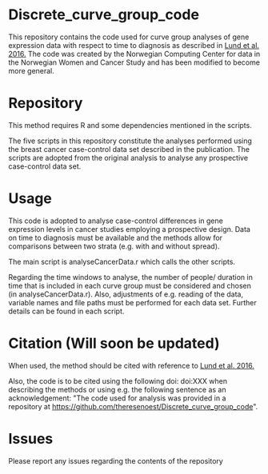 # Discrete_curve_group_code

This repository contains the code used for curve group analyses of gene expression data with respect to time to diagnosis as described in [Lund et al. 2016.](http://bmcmedresmethodol.biomedcentral.com/articles/10.1186/s12874-016-0129-z)
The code was created by the Norwegian Computing Center for data in the Norwegian Women and Cancer Study and has been modified to become more general.


# Repository

This method requires R and some dependencies mentioned in the scripts.

The five scripts in this repository constitute the analyses performed using the breast cancer case-control data set described in the publication.
The scripts are adopted from the original analysis to analyse any prospective case-control data set.

# Usage

This code is adopted to analyse case-control differences in gene expression levels in cancer studies employing a prospective design.
Data on time to diagnosis must be available and the methods allow for comparisons between two strata (e.g. with and without spread).

The main script is analyseCancerData.r which calls the other scripts.

Regarding the time windows to analyse, the number of people/
duration in time that is included in each curve group must be considered and chosen (in analyseCancerData.r).
Also, adjustments of e.g. reading of the data, variable names and file paths must be performed for each data set.
Further details can be found in each script.

# Citation (Will soon be updated)

When used, the method should be cited with reference to [Lund et al. 2016.](http://bmcmedresmethodol.biomedcentral.com/articles/10.1186/s12874-016-0129-z)

Also, the code is to be cited using the following doi: doi:XXX when describing the methods or using e.g. the following sentence as an acknowledgement: "The code used for analysis was provided in a repository at https://github.com/theresenoest/Discrete_curve_group_code".

# Issues 
Please report any issues regarding the contents of the repository
